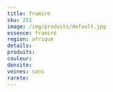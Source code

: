 ```yaml
---
title: framiré
sku: 251
image: /img/produits/default.jpg
essence: framiré
region: afrique
details: 
produits:
couleur: 
densite: 
veines: sans
rarete: 
---
```

